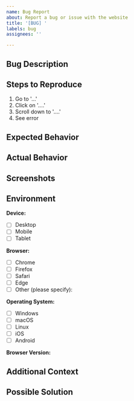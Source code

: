 ```yaml
---
name: Bug Report
about: Report a bug or issue with the website
title: '[BUG] '
labels: bug
assignees: ''

---
```


## Bug Description

<!-- A clear and concise description of what the bug is -->

## Steps to Reproduce

1. Go to '...'
2. Click on '....'
3. Scroll down to '....'
4. See error

## Expected Behavior

<!-- What you expected to happen -->

## Actual Behavior

<!-- What actually happened -->

## Screenshots

<!-- If applicable, add screenshots to help explain your problem -->

## Environment

**Device:**
- [ ] Desktop
- [ ] Mobile
- [ ] Tablet

**Browser:**
- [ ] Chrome
- [ ] Firefox
- [ ] Safari
- [ ] Edge
- [ ] Other (please specify):

**Operating System:**
- [ ] Windows
- [ ] macOS
- [ ] Linux
- [ ] iOS
- [ ] Android

**Browser Version:** <!-- e.g., Chrome 120.0 -->

## Additional Context

<!-- Add any other context about the problem here -->

## Possible Solution

<!-- Optional: suggest a fix or reason for the bug -->
